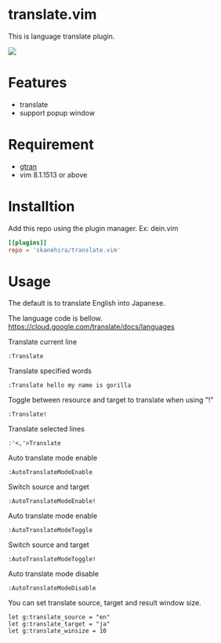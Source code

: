 # translate.vim
This is language translate plugin.

![](https://github.com/skanehira/translate.vim/blob/img/screenshots/translate.vim.gif?raw=true)

# Features
- translate
- support popup window

# Requirement
- [gtran](https://github.com/skanehira/gtran)
- vim 8.1.1513 or above

# Installtion
Add this repo using the plugin manager.
Ex: dein.vim

```toml
[[plugins]]
repo = 'skanehira/translate.vim'
```

# Usage
The default is to translate English into Japanese.

The language code is bellow.
https://cloud.google.com/translate/docs/languages

Translate current line
```vim
:Translate
```

Translate specified words
```vim
:Translate hello my name is gorilla
```

Toggle between resource and target to translate when using "!"
```vim
:Translate!
```

Translate selected lines
```vim
:'<,'>Translate
```

Auto translate mode enable
```vim
:AutoTranslateModeEnable
```

Switch source and target
```vim
:AutoTranslateModeEnable!
```

Auto translate mode enable
```vim
:AutoTranslateModeToggle
```

Switch source and target
```vim
:AutoTranslateModeToggle!
```

Auto translate mode disable
```vim
:AutoTranslateModeDisable
```

You can set translate source, target and result window size.
```vim
let g:translate_source = "en"
let g:translate_target = "ja"
let g:translate_winsize = 10
```


